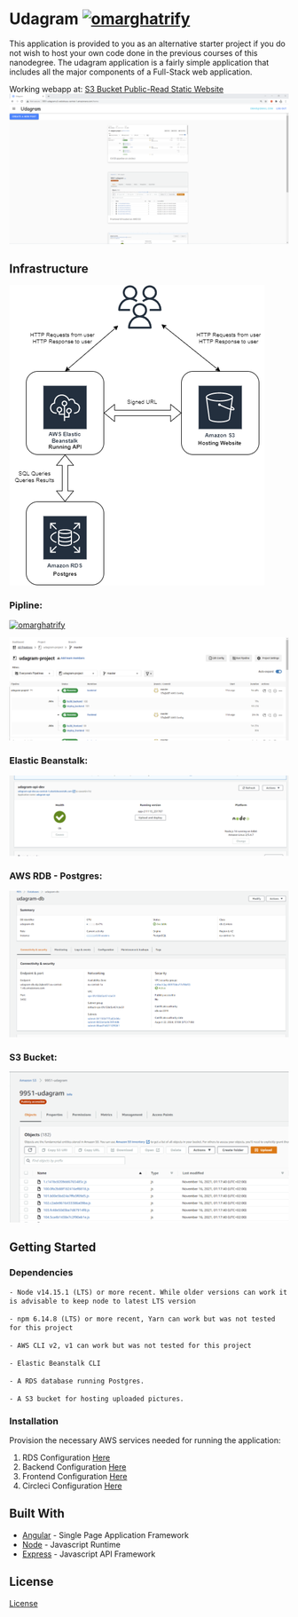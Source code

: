 # Udagram [![omarghatrify](https://circleci.com/gh/omarghatrify/udagram-project.svg?style=svg&circle-token=8f52098b6fd1a7bccbad6fb3700a9f30ada0af5c)](https://app.circleci.com/pipelines/github/omarghatrify/udagram-project)

This application is provided to you as an alternative starter project if you do not wish to host your own code done in the previous courses of this nanodegree. The udagram application is a fairly simple application that includes all the major components of a Full-Stack web application.

Working webapp at: [S3 Bucket Public-Read Static Website](http://9951-udagram.s3-website.eu-central-1.amazonaws.com/)
![Website screenshot](./screenshots/Frontend.png)

## Infrastructure

![Diagram](./docs/diagram.drawio.png)
### Pipline:  
[![omarghatrify](https://circleci.com/gh/omarghatrify/udagram-project.svg?style=svg&circle-token=8f52098b6fd1a7bccbad6fb3700a9f30ada0af5c)](https://app.circleci.com/pipelines/github/omarghatrify/udagram-project)

![Circleci screenshot](./screenshots/CircleCi.png)

### Elastic Beanstalk:
![Elastic Beanstalk screenshot](./screenshots/Running%20EB%20App.png)

### AWS RDB - Postgres:
![RDB screenshot](./screenshots/Running%20RDB.png)

### S3 Bucket:  
![S3 screenshot](./screenshots/S3-Bucket.png)



## Getting Started

### Dependencies

```
- Node v14.15.1 (LTS) or more recent. While older versions can work it is advisable to keep node to latest LTS version

- npm 6.14.8 (LTS) or more recent, Yarn can work but was not tested for this project

- AWS CLI v2, v1 can work but was not tested for this project

- Elastic Beanstalk CLI

- A RDS database running Postgres.

- A S3 bucket for hosting uploaded pictures.

```

### Installation

Provision the necessary AWS services needed for running the application:

1. RDS Configuration [Here](./docs/01-RDS%20Setup.md)
2. Backend Configuration [Here](./docs/02-Backend%20Setup.md)
3. Frontend Configuration [Here](./docs/03-Frontend%20Setup.md)
4. Circleci Configuration [Here](./docs/04-Pipeline%20Setup.md)

## Built With

- [Angular](https://angular.io/) - Single Page Application Framework
- [Node](https://nodejs.org) - Javascript Runtime
- [Express](https://expressjs.com/) - Javascript API Framework

## License

[License](LICENSE.txt)
